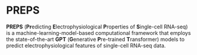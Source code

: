 # PREPS
**PREPS** (**Pr**edicting **E**lectrophysiological **P**roperties of **S**ingle-cell RNA-seq) is a machine-learning-model-based computational framework that employs the state-of-the-art **GPT** (**G**enerative **P**re-trained **T**ransformer) models to predict electrophysiological features of single-cell RNA-seq data.
